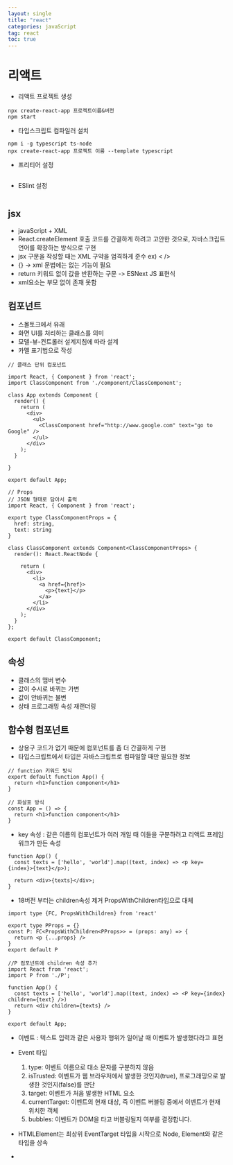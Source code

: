 ```yaml
---
layout: single
title: "react"
categories: javaScript
tag: react
toc: true
---
```


# 리액트

- 리액트 프로젝트 생성

```
npx create-react-app 프로젝트이름&버전
npm start
```

- 타입스크립트 컴파일러 설치

```
npm i -g typescript ts-node
npx create-react-app 프로젝트 이름 --template typescript
```

- 프리티어 설정

```
```

- ESlint 설정

```
```

## jsx

- javaScript + XML
- React.createElement 호출 코드를 간결하게 하려고 고안한 것으로, 자바스크립트 언어를 확장하는 방식으로 구현
- jsx 구문을 작성할 때는 XML 구약을 엄격하게 준수 ex) < />
- {} -> xml 문법에는 없는 기능이 필요
- return 키워드 없이 값을 반환하는 구문 -> ESNext JS 표현식
- xml요소는 부모 없이 존재 못함

## 컴포넌트

- 스몰토크에서 유래
- 화면 UI를 처리하는 클래스를 의미
- 모델-뷰-컨트롤러 설계지침에 따라 설계
- 카멜 표기법으로 작성

```
// 클래스 단위 컴포넌트

import React, { Component } from 'react';
import ClassComponent from './component/ClassComponent';

class App extends Component {
  render() {
    return (
      <div>
        <ul>
          <ClassComponent href="http://www.google.com" text="go to Google" />
        </ul>
      </div>
    );
  }
  
}

export default App;

// Props
// JSON 형태로 담아서 출력
import React, { Component } from 'react';

export type ClassComponentProps = {
  href: string,
  text: string
}

class ClassComponent extends Component<ClassComponentProps> {
  render(): React.ReactNode {
    
    return (
      <div>
        <li>
          <a href={href}>
            <p>{text}</p>
          </a>
        </li>
      </div>
    );  
  }
};

export default ClassComponent;
```

## 속성

- 클래스의 맴버 변수
- 값이 수시로 바뀌는 가변
- 값이 안바뀌는 불변
- 상태 프로그래밍 속성 재랜더링

## 함수형 컴포넌트

- 상용구 코드가 없기 때문에 컴포넌트를 좀 더 간결하게 구현
- 타입스크립트에서 타입은 자바스크립트로 컴파일할 때만 필요한 정보

```
// function 키워드 방식
export default function App() {
  return <h1>function component</h1>
}

// 화살표 방식
const App = () => {
  return <h1>function component</h1>
}
```

- key 속성 : 같은 이름의 컴포넌트가 여러 개일 때 이들을 구분하려고 리액트 프레임워크가 만든 속성

```
function App() {
  const texts = ['hello', 'world'].map((text, index) => <p key={index}>{text}</p>);

  return <div>{texts}</div>;
}
```

- 18버전 부터는 children속성 제거 PropsWithChildren타입으로 대체

```
import type {FC, PropsWithChildren} from 'react'

export type PProps = {}
const P: FC<PropsWithChildren<PProps>> = (props: any) => {
  return <p {...props} />
}
export default P

//P 컴포넌트에 children 속성 추가
import React from 'react';
import P from './P';

function App() {
  const texts = ['hello', 'world'].map((text, index) => <P key={index} children={text} />)
  return <div children={texts} />
}

export default App;
```

- 이벤트 : 텍스트 입력과 같은 사용자 행위가 일어날 때 이벤트가 발생했다라고 표현

- Event 타입
  1. type: 이벤트 이름으로 대소 문자를 구분하지 않음
  2. isTrusted: 이벤트가 웹 브라우저에서 발생한 것인지(true), 프로그래밍으로 발생한 것인지(false)를 판단
  3. target: 이벤트가 처음 발생한 HTML 요소
  4. currentTarget: 이벤트의 현재 대상, 즉 이벤트 버블링 중에서 이벤트가 현재 위치한 객체
  5. bubbles: 이벤트가 DOM을 타고 버블링될지 여부를 결정합니다.

- HTMLElement는 최상위 EventTarget 타입을 시작으로 Node, Element와 같은 타입을 상속
- 

